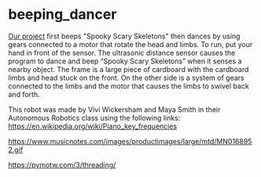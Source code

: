 # beeping_dancer
[Our project](https://docs.google.com/document/d/1tr92i46cixHyOB9DI_k7jKac8ZrGuXn2V3lA_N0On08/edit?usp=sharing) first beeps "Spooky Scary Skeletons" then dances by using gears connected to a motor that rotate the head and limbs. To run, put your hand in front of the sensor. The ultrasonic distance sensor causes the program to dance and beep “Spooky Scary Skeletons” when it senses a nearby object. The frame is a large piece of cardboard with the cardboard limbs and head stuck on the front. On the other side is a system of gears connected to the limbs and the motor that causes the limbs to swivel back and forth. 

 
This robot was made by Vivi Wickersham and Maya Smith in their Autonomous Robotics class using the following links:
https://en.wikipedia.org/wiki/Piano_key_frequencies

https://www.musicnotes.com/images/productimages/large/mtd/MN0168952.gif

https://pymotw.com/3/threading/
